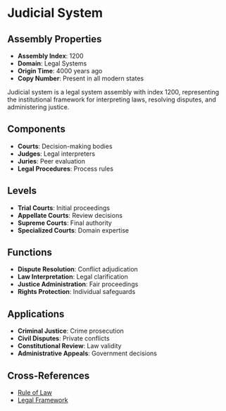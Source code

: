 # Judicial System

## Assembly Properties
- **Assembly Index**: 1200
- **Domain**: Legal Systems
- **Origin Time**: 4000 years ago
- **Copy Number**: Present in all modern states

Judicial system is a legal system assembly with index 1200, representing the institutional framework for interpreting laws, resolving disputes, and administering justice.

## Components
- **Courts**: Decision-making bodies
- **Judges**: Legal interpreters
- **Juries**: Peer evaluation
- **Legal Procedures**: Process rules

## Levels
- **Trial Courts**: Initial proceedings
- **Appellate Courts**: Review decisions
- **Supreme Courts**: Final authority
- **Specialized Courts**: Domain expertise

## Functions
- **Dispute Resolution**: Conflict adjudication
- **Law Interpretation**: Legal clarification
- **Justice Administration**: Fair proceedings
- **Rights Protection**: Individual safeguards

## Applications
- **Criminal Justice**: Crime prosecution
- **Civil Disputes**: Private conflicts
- **Constitutional Review**: Law validity
- **Administrative Appeals**: Government decisions

## Cross-References
- [Rule of Law](/domains/cognitive/governance/rule_of_law.md)
- [Legal Framework](/domains/cognitive/legal_systems/legal_framework.md)